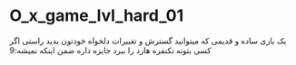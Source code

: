 # O_x_game_lvl_hard_01
یک بازی ساده و قدیمی که میتوانید گسترش و تغییرات دلخواه خودتون بدید راستی اگر کسی بتونه تکنفره هارد را ببرد جایزه داره ضمن اینکه نمیشه:9
